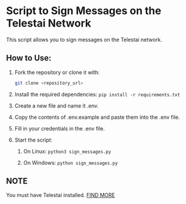 # Script to Sign Messages on the Telestai Network

This script allows you to sign messages on the Telestai network.

## How to Use:

1. Fork the repository or clone it with:
   ```bash
   git clone <repository_url>

2. Install the required dependencies:
   ```pip install -r requirements.txt```

3. Create a new file and name it .env.
4. Copy the contents of .env.example and paste them into the .env file.
5. Fill in your credentials in the .env file.
6. Start the script:
   1. On Linux:
    ```python3 sign_messages.py```

    2. On Windows:
   ```python sign_messages.py```


## NOTE
You must have Telestai installed. [FIND MORE](https://telestai.io)



